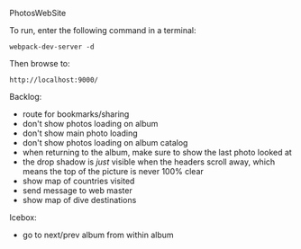 PhotosWebSite

To run, enter the following command in a terminal:

    webpack-dev-server -d

Then browse to:

    http://localhost:9000/

Backlog:
* route for bookmarks/sharing
* don't show photos loading on album
* don't show main photo loading
* don't show photos loading on album catalog
* when returning to the album, make sure to show the last photo looked at
* the drop shadow is _just_ visible when the headers scroll away, which means the top of the picture is never 100% clear
* show map of countries visited
* send message to web master
* show map of dive destinations

Icebox:
* go to next/prev album from within album